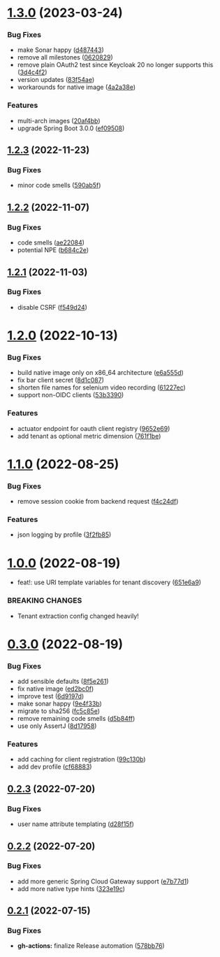 # [1.3.0](https://github.com/jaconi-io/morp/compare/v1.2.3...v1.3.0) (2023-03-24)


### Bug Fixes

* make Sonar happy ([d487443](https://github.com/jaconi-io/morp/commit/d487443a421d35650f98a206ee14a393265279d9))
* remove all milestones ([0620829](https://github.com/jaconi-io/morp/commit/0620829ee5d186fd54301792a0ebd04e33c58bdf))
* remove plain OAuth2 test since Keycloak 20 no longer supports this ([3d4c4f2](https://github.com/jaconi-io/morp/commit/3d4c4f20504ed7584dbd679cc0bbbe4e30460b1d))
* version updates ([83f54ae](https://github.com/jaconi-io/morp/commit/83f54ae6cc22d50f173203554c2e735c02656d14))
* workarounds for native image ([4a2a38e](https://github.com/jaconi-io/morp/commit/4a2a38ec62aa9fa023c49d308d2bd7af6076d582))


### Features

* multi-arch images ([20af4bb](https://github.com/jaconi-io/morp/commit/20af4bbfd2b53de1b74cae2aa39b8530ee3f296d))
* upgrade Spring Boot 3.0.0 ([ef09508](https://github.com/jaconi-io/morp/commit/ef09508387a16d0b18e1061ec0083ab49245f8dd))

## [1.2.3](https://github.com/jaconi-io/morp/compare/v1.2.2...v1.2.3) (2022-11-23)


### Bug Fixes

* minor code smells ([590ab5f](https://github.com/jaconi-io/morp/commit/590ab5fb83fe8cff908b297398fe271657e79aa8))

## [1.2.2](https://github.com/jaconi-io/morp/compare/v1.2.1...v1.2.2) (2022-11-07)


### Bug Fixes

* code smells ([ae22084](https://github.com/jaconi-io/morp/commit/ae22084e99e20f831f2a736a8ff6a0e25927f11c))
* potential NPE ([b684c2e](https://github.com/jaconi-io/morp/commit/b684c2e5d0532540323523bdac32fb23877cc6d5))

## [1.2.1](https://github.com/jaconi-io/morp/compare/v1.2.0...v1.2.1) (2022-11-03)


### Bug Fixes

* disable CSRF ([f549d24](https://github.com/jaconi-io/morp/commit/f549d242df9562e28629eb86ea0d4f8dc42e5b5b))

# [1.2.0](https://github.com/jaconi-io/morp/compare/v1.1.0...v1.2.0) (2022-10-13)


### Bug Fixes

* build native image only on x86_64 architecture ([e6a555d](https://github.com/jaconi-io/morp/commit/e6a555dfc5ddbed6060a301af96a7cdf1a6d4e37))
* fix bar client secret ([8d1c087](https://github.com/jaconi-io/morp/commit/8d1c0875078be6b8d1ef46859ea69a42b24d9f74))
* shorten file names for selenium video recording ([61227ec](https://github.com/jaconi-io/morp/commit/61227ec9f86c540f81cc7ca842f1f1b7d5414436))
* support non-OIDC clients ([53b3390](https://github.com/jaconi-io/morp/commit/53b3390a9844a1833a25b87f3f5829e30648676e))


### Features

* actuator endpoint for oauth client registry ([9652e69](https://github.com/jaconi-io/morp/commit/9652e6944f86b1d1aa383149dc13d781ac7789fa))
* add tenant as optional metric dimension ([761f1be](https://github.com/jaconi-io/morp/commit/761f1be78436da524fff1d2391c1223ad20bb9b0))

# [1.1.0](https://github.com/jaconi-io/morp/compare/v1.0.0...v1.1.0) (2022-08-25)


### Bug Fixes

* remove session cookie from backend request ([f4c24df](https://github.com/jaconi-io/morp/commit/f4c24df497c8e64e942638dc4cf196fe2d0aa405))


### Features

* json logging by profile ([3f2fb85](https://github.com/jaconi-io/morp/commit/3f2fb85a8338d0495f0ac517eaca0f28a17e8a66))

# [1.0.0](https://github.com/jaconi-io/morp/compare/v0.3.0...v1.0.0) (2022-08-19)


* feat!: use URI template variables for tenant discovery ([651e6a9](https://github.com/jaconi-io/morp/commit/651e6a950fbad61d5fef5ec67bc04c716b8f2a36))


### BREAKING CHANGES

* Tenant extraction config changed heavily!

# [0.3.0](https://github.com/jaconi-io/morp/compare/v0.2.3...v0.3.0) (2022-08-19)


### Bug Fixes

* add sensible defaults ([8f5e261](https://github.com/jaconi-io/morp/commit/8f5e2618935b65405d6f9a20880597a9006600b7))
* fix native image ([ed2bc0f](https://github.com/jaconi-io/morp/commit/ed2bc0f0a2509ae4007264f8ee7f23793109c705))
* improve test ([6d9197d](https://github.com/jaconi-io/morp/commit/6d9197d98d93170c6d720f5354ff49f611a3402c))
* make sonar happy ([9e4f33b](https://github.com/jaconi-io/morp/commit/9e4f33b397b9fa94599ad05cacc9e6a54000f272))
* migrate to sha256 ([fc5c85e](https://github.com/jaconi-io/morp/commit/fc5c85ea44241b8c70963d5e1c47301d542a3778))
* remove remaining code smells ([d5b84ff](https://github.com/jaconi-io/morp/commit/d5b84ff7aa944e477fee8d0359a40a54c41ae478))
* use only AssertJ ([8d17958](https://github.com/jaconi-io/morp/commit/8d17958a47a551d6c233ae959991247d2eee370b))


### Features

* add caching for client registration ([99c130b](https://github.com/jaconi-io/morp/commit/99c130b8be8d0ecf657e9475b9429d938bc11d18))
* add dev profile ([cf68883](https://github.com/jaconi-io/morp/commit/cf68883c21aba993d1e2f16d53ef77b7a8744bee))

## [0.2.3](https://github.com/jaconi-io/morp/compare/v0.2.2...v0.2.3) (2022-07-20)


### Bug Fixes

* user name attribute templating ([d28f15f](https://github.com/jaconi-io/morp/commit/d28f15f3406ca507ee01d69602dc67a5179f77d6))

## [0.2.2](https://github.com/jaconi-io/morp/compare/v0.2.1...v0.2.2) (2022-07-20)


### Bug Fixes

* add more generic Spring Cloud Gateway support ([e7b77d1](https://github.com/jaconi-io/morp/commit/e7b77d11706d771c9fec4e378e33f291a4437120))
* add more native type hints ([323e19c](https://github.com/jaconi-io/morp/commit/323e19c19d87d3a3234d4ac6a7facee9fb1cf55e))

## [0.2.1](https://github.com/jaconi-io/morp/compare/v0.2.0...v0.2.1) (2022-07-15)


### Bug Fixes

* **gh-actions:** finalize Release automation ([578bb76](https://github.com/jaconi-io/morp/commit/578bb76e52137d11392c5dd794ba46066705e20c))

